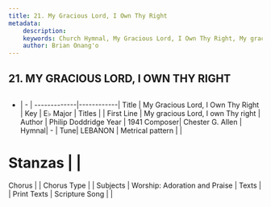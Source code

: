 ```yaml
---
title: 21. My Gracious Lord, I Own Thy Right
metadata:
    description: 
    keywords: Church Hymnal, My Gracious Lord, I Own Thy Right, My gracious Lord, I own Thy right, 
    author: Brian Onang'o
---
```



## 21. MY GRACIOUS LORD, I OWN THY RIGHT

```txt

```

- |   -  |
-------------|------------|
Title | My Gracious Lord, I Own Thy Right |
Key | E♭ Major |
Titles |  |
First Line | My gracious Lord, I own Thy right |
Author | Philip Doddridge
Year | 1941
Composer| Chester G. Allen |
Hymnal|  - |
Tune| LEBANON |
Metrical pattern | |
# Stanzas |  |
Chorus |  |
Chorus Type |  |
Subjects | Worship: Adoration and Praise |
Texts |  |
Print Texts | 
Scripture Song |  |
  
